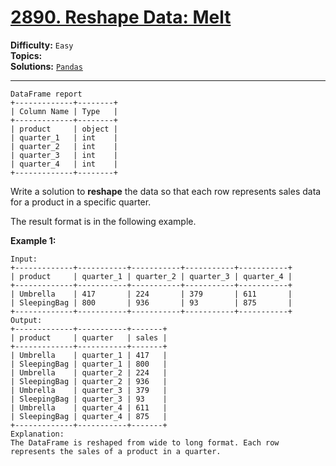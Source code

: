 # [2890. Reshape Data: Melt](https://leetcode.com/problems/reshape-data-melt/)

**Difficulty:** `Easy`  
**Topics:**   
**Solutions:** [`Pandas`](../../src/python/challenges/problems/pandas/reshape_data_melt_test.py)  

---

```
DataFrame report
+-------------+--------+
| Column Name | Type   |
+-------------+--------+
| product     | object |
| quarter_1   | int    |
| quarter_2   | int    |
| quarter_3   | int    |
| quarter_4   | int    |
+-------------+--------+
```

Write a solution to **reshape** the data so that each row represents sales data for a product in a specific quarter.

The result format is in the following example.

**Example 1:**

```
Input:
+-------------+-----------+-----------+-----------+-----------+
| product     | quarter_1 | quarter_2 | quarter_3 | quarter_4 |
+-------------+-----------+-----------+-----------+-----------+
| Umbrella    | 417       | 224       | 379       | 611       |
| SleepingBag | 800       | 936       | 93        | 875       |
+-------------+-----------+-----------+-----------+-----------+
Output:
+-------------+-----------+-------+
| product     | quarter   | sales |
+-------------+-----------+-------+
| Umbrella    | quarter_1 | 417   |
| SleepingBag | quarter_1 | 800   |
| Umbrella    | quarter_2 | 224   |
| SleepingBag | quarter_2 | 936   |
| Umbrella    | quarter_3 | 379   |
| SleepingBag | quarter_3 | 93    |
| Umbrella    | quarter_4 | 611   |
| SleepingBag | quarter_4 | 875   |
+-------------+-----------+-------+
Explanation:
The DataFrame is reshaped from wide to long format. Each row represents the sales of a product in a quarter.
```